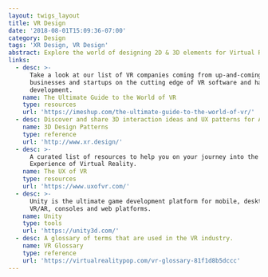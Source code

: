 ```yaml
---
layout: twigs_layout
title: VR Design
date: '2018-08-01T15:09:36-07:00'
category: Design
tags: 'XR Design, VR Design'
abstract: Explore the world of designing 2D & 3D elements for Virtual Reality.
links:
  - desc: >-
      Take a look at our list of VR companies coming from up-and-coming
      businesses and startups on the cutting edge of VR software and hardware
      development.
    name: The Ultimate Guide to the World of VR
    type: resources
    url: 'https://imeshup.com/the-ultimate-guide-to-the-world-of-vr/'
  - desc: Discover and share 3D interaction ideas and UX patterns for AR and VR
    name: 3D Design Patterns
    type: reference
    url: 'http://www.xr.design/'
  - desc: >-
      A curated list of resources to help you on your journey into the User
      Experience of Virtual Reality.
    name: The UX of VR
    type: resources
    url: 'https://www.uxofvr.com/'
  - desc: >-
      Unity is the ultimate game development platform for mobile, desktop,
      VR/AR, consoles and web platforms.
    name: Unity
    type: tools
    url: 'https://unity3d.com/'
  - desc: A glossary of terms that are used in the VR industry.
    name: VR Glossary
    type: reference
    url: 'https://virtualrealitypop.com/vr-glossary-81f1d8b5dccc'
---
```


